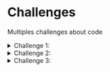 # Challenges
Multiples challenges about code 

<details>
<summary>Challenge 1:</summary>

Write a function that accepts an array of 10 integers (between 0 and 9), that returns a string of those numbers in the form of a phone number.

Example:

```java
createPhoneNumber(new int[] {1, 2, 3, 4, 5, 6, 7, 8, 9, 0}) // => returns "(123) 456-7890"
```
The returned format must be correct in order to complete this challenge. Don't forget the space after the closing parentheses!

</details>

<details>
<summary>Challenge 2:</summary>

Stop gninnipS My sdroW!

# Description:

Write a function that takes in a string of one or more words, and returns the same string, but with all five or more letter words reversed.

- Strings passed in will consist of only letters and spaces.
- Spaces will be included only when more than one word is present.

Example:

```java
spinWords("Hey fellow warriors") => "Hey wollef sroirraw"
spinWords("This is a test") => "This is a test"
spinWords("This is another test") => "This is rehtona test"
```

</details>

<details>
<summary>Challenge 3:</summary>

# Description:

An algorithm is required that validates if two words are anagrams

Example:

```java
fresa, frase => true
amor, romas => false
amor, roma => true
ironicamente, renacimiento => true
```

</details>
 

